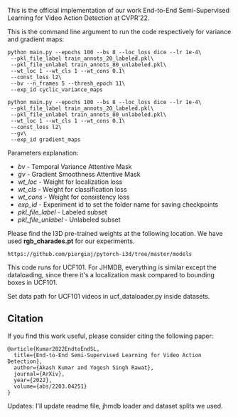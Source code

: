 This is the official implementation of our work End-to-End Semi-Supervised Learning for Video Action Detection at CVPR'22.

This is the command line argument to run the code respectively for variance and gradient maps:

```
python main.py --epochs 100 --bs 8 --loc_loss dice --lr 1e-4\
 --pkl_file_label train_annots_20_labeled.pkl\
 --pkl_file_unlabel train_annots_80_unlabeled.pkl\
 --wt_loc 1 --wt_cls 1 --wt_cons 0.1\
 --const_loss l2\
 --bv --n_frames 5 --thresh_epoch 11\
 --exp_id cyclic_variance_maps
```

```
python main.py --epochs 100 --bs 8 --loc_loss dice --lr 1e-4\
 --pkl_file_label train_annots_20_labeled.pkl\
 --pkl_file_unlabel train_annots_80_unlabeled.pkl\
 --wt_loc 1 --wt_cls 1 --wt_cons 0.1\
 --const_loss l2\
 --gv\
 --exp_id gradient_maps
```

Parameters explanation:
- *bv* - Temporal Variance Attentive Mask 
- *gv* - Gradient Smoothness Attentive Mask
- *wt_loc* - Weight for localization loss 
- *wt_cls* - Weight for classification loss 
- *wt_cons* - Weight for consistency loss
- *exp_id* -  Experiment id to set the folder name for saving checkpoints
- *pkl_file_label* - Labeled subset
- *pkl_file_unlabel* - Unlabeled subset

Please find the I3D pre-trained weights at the following location. We have used **rgb_charades.pt** for our experiments. 
```
https://github.com/piergiaj/pytorch-i3d/tree/master/models
```

This code runs for UCF101. For JHMDB, everything is similar except the dataloading, since there it's a localization mask compared to bounding boxes in UCF101.

Set data path for UCF101 videos in ucf_dataloader.py inside datasets.

## Citation
If you find this work useful, please consider citing the following paper:

```
@article{Kumar2022EndtoEndSL,
  title={End-to-End Semi-Supervised Learning for Video Action Detection},
  author={Akash Kumar and Yogesh Singh Rawat},
  journal={ArXiv},
  year={2022},
  volume={abs/2203.04251}
}
```


Updates: I'll update readme file, jhmdb loader and dataset splits we used.
